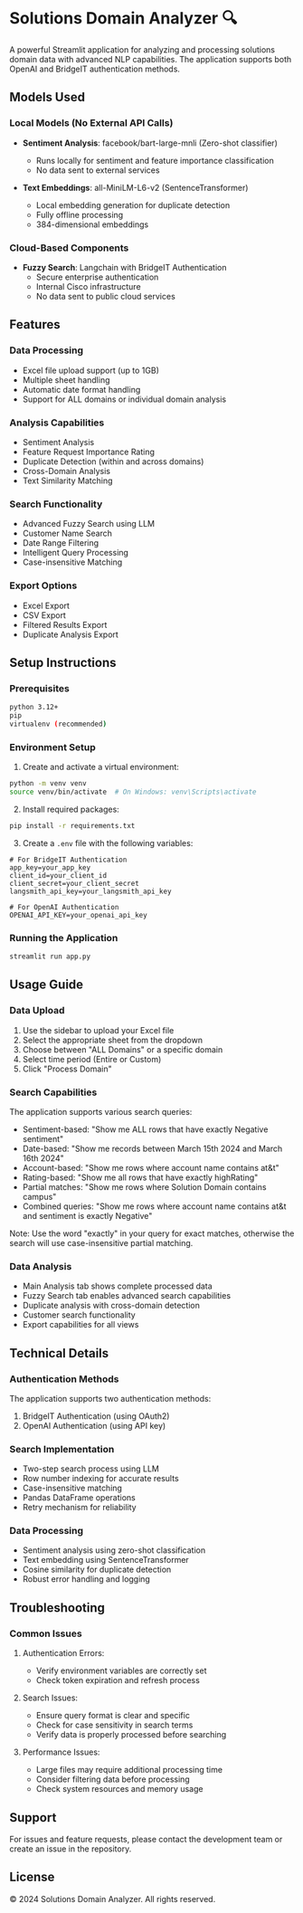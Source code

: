 # Solutions Domain Analyzer 🔍

A powerful Streamlit application for analyzing and processing solutions domain data with advanced NLP capabilities. The application supports both OpenAI and BridgeIT authentication methods.

## Models Used

### Local Models (No External API Calls)
- **Sentiment Analysis**: facebook/bart-large-mnli (Zero-shot classifier)
  - Runs locally for sentiment and feature importance classification
  - No data sent to external services
  
- **Text Embeddings**: all-MiniLM-L6-v2 (SentenceTransformer)
  - Local embedding generation for duplicate detection
  - Fully offline processing
  - 384-dimensional embeddings

### Cloud-Based Components
- **Fuzzy Search**: Langchain with BridgeIT Authentication
  - Secure enterprise authentication
  - Internal Cisco infrastructure
  - No data sent to public cloud services

## Features

### Data Processing
- Excel file upload support (up to 1GB)
- Multiple sheet handling
- Automatic date format handling
- Support for ALL domains or individual domain analysis

### Analysis Capabilities
- Sentiment Analysis
- Feature Request Importance Rating
- Duplicate Detection (within and across domains)
- Cross-Domain Analysis
- Text Similarity Matching

### Search Functionality
- Advanced Fuzzy Search using LLM
- Customer Name Search
- Date Range Filtering
- Intelligent Query Processing
- Case-insensitive Matching

### Export Options
- Excel Export
- CSV Export
- Filtered Results Export
- Duplicate Analysis Export

## Setup Instructions

### Prerequisites
```bash
python 3.12+
pip
virtualenv (recommended)
```

### Environment Setup
1. Create and activate a virtual environment:
```bash
python -m venv venv
source venv/bin/activate  # On Windows: venv\Scripts\activate
```

2. Install required packages:
```bash
pip install -r requirements.txt
```

3. Create a `.env` file with the following variables:
```env
# For BridgeIT Authentication
app_key=your_app_key
client_id=your_client_id
client_secret=your_client_secret
langsmith_api_key=your_langsmith_api_key

# For OpenAI Authentication
OPENAI_API_KEY=your_openai_api_key
```

### Running the Application
```bash
streamlit run app.py
```

## Usage Guide

### Data Upload
1. Use the sidebar to upload your Excel file
2. Select the appropriate sheet from the dropdown
3. Choose between "ALL Domains" or a specific domain
4. Select time period (Entire or Custom)
5. Click "Process Domain"

### Search Capabilities
The application supports various search queries:
- Sentiment-based: "Show me ALL rows that have exactly Negative sentiment"
- Date-based: "Show me records between March 15th 2024 and March 16th 2024"
- Account-based: "Show me rows where account name contains at&t"
- Rating-based: "Show me all rows that have exactly highRating"
- Partial matches: "Show me rows where Solution Domain contains campus"
- Combined queries: "Show me rows where account name contains at&t and sentiment is exactly Negative"

Note: Use the word "exactly" in your query for exact matches, otherwise the search will use case-insensitive partial matching.

### Data Analysis
- Main Analysis tab shows complete processed data
- Fuzzy Search tab enables advanced search capabilities
- Duplicate analysis with cross-domain detection
- Customer search functionality
- Export capabilities for all views

## Technical Details

### Authentication Methods
The application supports two authentication methods:
1. BridgeIT Authentication (using OAuth2)
2. OpenAI Authentication (using API key)

### Search Implementation
- Two-step search process using LLM
- Row number indexing for accurate results
- Case-insensitive matching
- Pandas DataFrame operations
- Retry mechanism for reliability

### Data Processing
- Sentiment analysis using zero-shot classification
- Text embedding using SentenceTransformer
- Cosine similarity for duplicate detection
- Robust error handling and logging

## Troubleshooting

### Common Issues
1. Authentication Errors:
   - Verify environment variables are correctly set
   - Check token expiration and refresh process

2. Search Issues:
   - Ensure query format is clear and specific
   - Check for case sensitivity in search terms
   - Verify data is properly processed before searching

3. Performance Issues:
   - Large files may require additional processing time
   - Consider filtering data before processing
   - Check system resources and memory usage

## Support

For issues and feature requests, please contact the development team or create an issue in the repository.

## License

© 2024 Solutions Domain Analyzer. All rights reserved. 